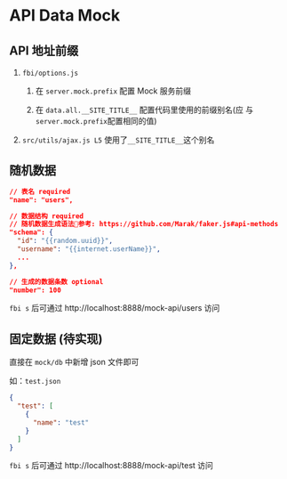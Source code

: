 # API Data Mock

## API 地址前缀

1.  `fbi/options.js`

    1. 在 `server.mock.prefix` 配置 Mock 服务前缀

    1. 在 `data.all.__SITE_TITLE__` 配置代码里使用的前缀别名(应
       与`server.mock.prefix`配置相同的值)

1.  `src/utils/ajax.js L5` 使用了`__SITE_TITLE__`这个别名

## 随机数据

```json
// 表名 required
"name": "users",

// 数据结构 required
// 随机数据生成语法参考: https://github.com/Marak/faker.js#api-methods
"schema": {
  "id": "{{random.uuid}}",
  "username": "{{internet.userName}}",
  ...
},

// 生成的数据条数 optional
"number": 100
```

`fbi s` 后可通过 http://localhost:8888/mock-api/users 访问

## 固定数据 (待实现)

直接在 `mock/db` 中新增 json 文件即可

如：`test.json`

```json
{
  "test": [
    {
      "name": "test"
    }
  ]
}
```

`fbi s` 后可通过 http://localhost:8888/mock-api/test 访问
